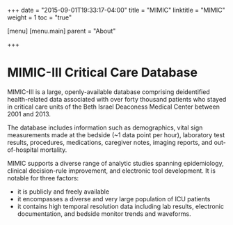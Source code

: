 +++
date = "2015-09-01T19:33:17-04:00"
title = "MIMIC"
linktitle = "MIMIC"
weight = 1
toc = "true"

[menu]
  [menu.main]
    parent = "About"

+++

# MIMIC-III Critical Care Database

MIMIC-III is a large, openly-available database comprising deidentified health-related data associated with over forty thousand patients who stayed in critical care units of the Beth Israel Deaconess Medical Center between 2001 and 2013. 

The database includes information such as demographics, vital sign measurements made at the bedside (~1 data point per hour), laboratory test results, procedures, medications, caregiver notes, imaging reports, and out-of-hospital mortality. 

MIMIC supports a diverse range of analytic studies spanning epidemiology, clinical decision-rule improvement, and electronic tool development. It is notable for three factors:

- it is publicly and freely available
- it encompasses a diverse and very large population of ICU patients
- it contains high temporal resolution data including lab results, electronic documentation, and bedside monitor trends and waveforms. 

